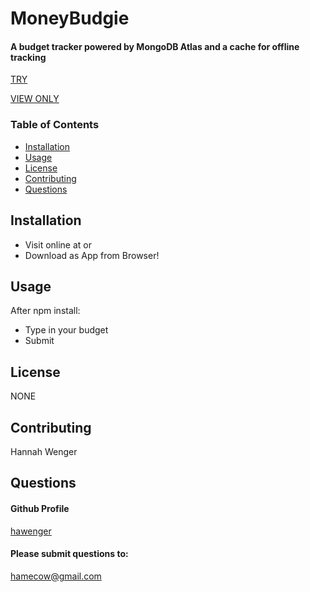 # MoneyBudgie

#### A budget tracker powered by MongoDB Atlas and a cache for offline tracking 

[TRY](https://moneybudgie.herokuapp.com/)

[VIEW ONLY](https://user-images.githubusercontent.com/63066634/99723257-cc723680-2a66-11eb-94e6-28cdb5d74379.PNG)

### Table of Contents
* [Installation](##Installation)
* [Usage](##Usage)
* [License](##License)
* [Contributing](##Contributing)
* [Questions](##Questions)

## Installation
* Visit online at 
or
* Download as App from Browser! 

## Usage
After npm install: 
* Type in your budget
* Submit

## License
NONE

## Contributing
Hannah Wenger
        
## Questions
#### Github Profile
[hawenger](https://github.com/hawenger)
#### Please submit questions to:
<hamecow@gmail.com>
